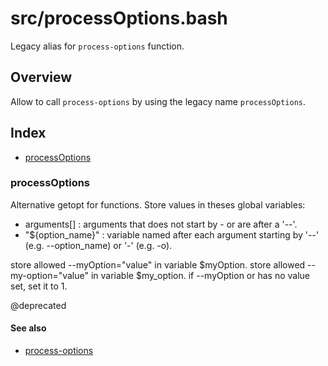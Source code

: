 # src/processOptions.bash

Legacy alias for `process-options` function.

## Overview

Allow to call `process-options` by using the legacy name `processOptions`.

## Index

* [processOptions](#processoptions)

### processOptions

Alternative getopt for functions.
Store values in theses global variables:
- arguments[] : arguments that does not start by - or are after a '--'.
- "${option_name}" : variable named after each argument starting by '--' (e.g. --option_name) or '-' (e.g. -o).

store allowed --myOption="value" in variable $myOption.
store allowed --my-option="value" in variable $my_option.
if --myOption or has no value set, set it to 1.

@deprecated

#### See also

* [process-options](./process-options.md#process-options)

